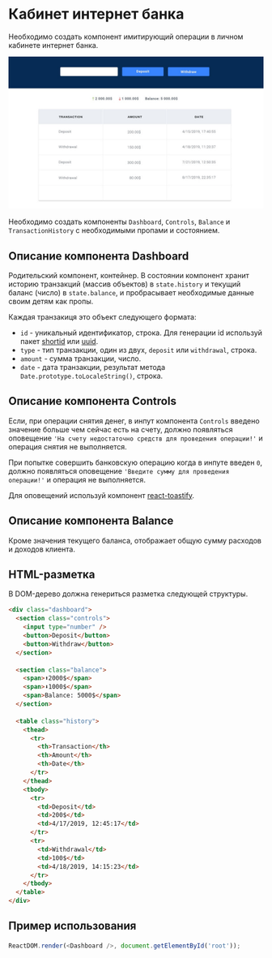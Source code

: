 # Кабинет интернет банка

Необходимо создать компонент имитирующий операции в личном кабинете интернет
банка.

![reader preview](./mockup/preview.jpg)

Необходимо создать компоненты `Dashboard`, `Controls`, `Balance` и
`TransactionHistory` c необходимыми пропами и состоянием.

## Описание компонента Dashboard

Родительский компонент, контейнер. В состоянии компонент хранит историю
транзакций (массив объектов) в `state.history` и текущий баланс (число) в
`state.balance`, и пробрасывает необходимые данные своим детям как пропы.

Каждая транзакиця это объект следующего формата:

- `id` - уникальный идентификатор, строка. Для генерации id используй пакет
  [shortid](https://www.npmjs.com/package/shortid) или
  [uuid](https://www.npmjs.com/package/uuid).
- `type` - тип транзакции, один из двух, `deposit` или `withdrawal`, строка.
- `amount` - сумма транзакции, число.
- `date` - дата транзакции, результат метода `Date.prototype.toLocaleString()`,
  строка.

## Описание компонента Controls

Если, при операции снятия денег, в инпут компонента `Controls` введено значение
больше чем сейчас есть на счету, должно появляться оповещение
`'На счету недостаточно средств для проведения операции!'` и операция снятия не
выполняется.

При попытке совершить банковскую операцию когда в инпуте введен `0`, должно
появляться оповещение `'Введите сумму для проведения операции!'` и операция не
выполняется.

Для оповещений используй компонент
[react-toastify](https://github.com/fkhadra/react-toastify).

## Описание компонента Balance

Кроме значения текущего баланса, отображает общую сумму расходов и доходов
клиента.

## HTML-разметка

В DOM-дерево должна генериться разметка следующей структуры.

```html
<div class="dashboard">
  <section class="controls">
    <input type="number" />
    <button>Deposit</button>
    <button>Withdraw</button>
  </section>

  <section class="balance">
    <span>⬆️2000$</span>
    <span>⬇️1000$</span>
    <span>Balance: 5000$</span>
  </section>

  <table class="history">
    <thead>
      <tr>
        <th>Transaction</th>
        <th>Amount</th>
        <th>Date</th>
      </tr>
    </thead>
    <tbody>
      <tr>
        <td>Deposit</td>
        <td>200$</td>
        <td>4/17/2019, 12:45:17</td>
      </tr>
      <tr>
        <td>Withdrawal</td>
        <td>100$</td>
        <td>4/18/2019, 14:15:23</td>
      </tr>
    </tbody>
  </table>
</div>
```

## Пример использования

```js
ReactDOM.render(<Dashboard />, document.getElementById('root'));
```
